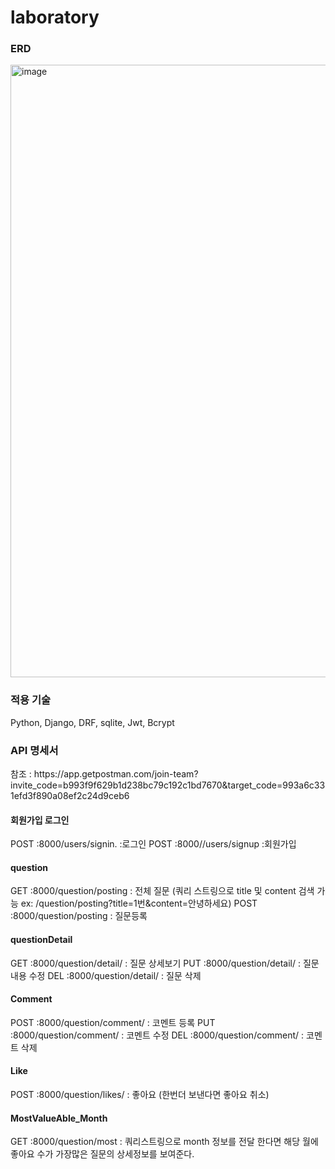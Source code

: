 # laboratory

<h3>ERD</h3>
<img width="980" alt="image" src="https://user-images.githubusercontent.com/89664413/169546124-b5a30884-2d14-4ce4-9d99-6114e2dd6819.png">

<h3>적용 기술</h3>
Python, Django, DRF, sqlite, Jwt, Bcrypt

<h3>API 명세서</h3>
참조 : https://app.getpostman.com/join-team?invite_code=b993f9f629b1d238bc79c192c1bd7670&target_code=993a6c331efd3f890a08ef2c24d9ceb6
<h4>회원가입 로그인</h4>
POST :8000/users/signin. :로그인
POST :8000//users/signup  :회원가입
<h4>question</h4>
GET :8000/question/posting : 전체 질문 (쿼리 스트링으로 title 및 content 검색 가능 ex: /question/posting?title=1번&content=안녕하세요)
POST :8000/question/posting : 질문등록
<h4>questionDetail</h4>
GET :8000/question/detail/<int:question_id> : 질문 상세보기
PUT :8000/question/detail/<int:question_id> : 질문 내용 수정
DEL :8000/question/detail/<int:question_id> : 질문 삭제
<h4>Comment</h4>
POST :8000/question/comment/<int:question_id> : 코멘트 등록
PUT :8000/question/comment/<int:question_id> : 코멘트 수정
DEL :8000/question/comment/<int:question_id> : 코멘트 삭제
<h4>Like</h4>
POST :8000/question/likes/<int:question_id> : 좋아요 (한번더 보낸다면 좋아요 취소)
<h4>MostValueAble_Month</h4>
GET :8000/question/most : 쿼리스트링으로 month 정보를 전달 한다면 해당 월에 좋아요 수가 가장많은 질문의 상세정보를 보여준다.

